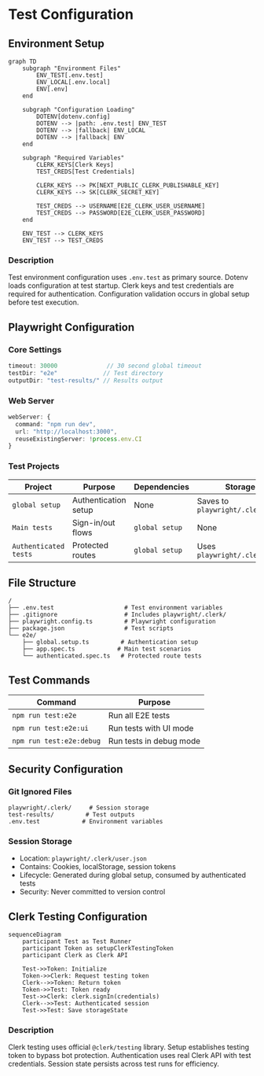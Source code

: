 # Test Configuration

## Environment Setup

```mermaid
graph TD
    subgraph "Environment Files"
        ENV_TEST[.env.test]
        ENV_LOCAL[.env.local]
        ENV[.env]
    end
    
    subgraph "Configuration Loading"
        DOTENV[dotenv.config]
        DOTENV --> |path: .env.test| ENV_TEST
        DOTENV --> |fallback| ENV_LOCAL
        DOTENV --> |fallback| ENV
    end
    
    subgraph "Required Variables"
        CLERK_KEYS[Clerk Keys]
        TEST_CREDS[Test Credentials]
        
        CLERK_KEYS --> PK[NEXT_PUBLIC_CLERK_PUBLISHABLE_KEY]
        CLERK_KEYS --> SK[CLERK_SECRET_KEY]
        
        TEST_CREDS --> USERNAME[E2E_CLERK_USER_USERNAME]
        TEST_CREDS --> PASSWORD[E2E_CLERK_USER_PASSWORD]
    end
    
    ENV_TEST --> CLERK_KEYS
    ENV_TEST --> TEST_CREDS
```

### Description
Test environment configuration uses `.env.test` as primary source. Dotenv loads configuration at test startup. Clerk keys and test credentials are required for authentication. Configuration validation occurs in global setup before test execution.

## Playwright Configuration

### Core Settings
```typescript
timeout: 30000              // 30 second global timeout
testDir: "e2e"             // Test directory
outputDir: "test-results/" // Results output
```

### Web Server
```typescript
webServer: {
  command: "npm run dev",
  url: "http://localhost:3000",
  reuseExistingServer: !process.env.CI
}
```

### Test Projects

| Project | Purpose | Dependencies | Storage State |
|---------|---------|--------------|---------------|
| `global setup` | Authentication setup | None | Saves to `playwright/.clerk/user.json` |
| `Main tests` | Sign-in/out flows | `global setup` | None |
| `Authenticated tests` | Protected routes | `global setup` | Uses `playwright/.clerk/user.json` |

## File Structure

```
/
├── .env.test                    # Test environment variables
├── .gitignore                   # Includes playwright/.clerk/
├── playwright.config.ts         # Playwright configuration
├── package.json                 # Test scripts
└── e2e/
    ├── global.setup.ts         # Authentication setup
    ├── app.spec.ts            # Main test scenarios
    └── authenticated.spec.ts   # Protected route tests
```

## Test Commands

| Command | Purpose |
|---------|---------|
| `npm run test:e2e` | Run all E2E tests |
| `npm run test:e2e:ui` | Run tests with UI mode |
| `npm run test:e2e:debug` | Run tests in debug mode |

## Security Configuration

### Git Ignored Files
```
playwright/.clerk/     # Session storage
test-results/         # Test outputs
.env.test            # Environment variables
```

### Session Storage
- Location: `playwright/.clerk/user.json`
- Contains: Cookies, localStorage, session tokens
- Lifecycle: Generated during global setup, consumed by authenticated tests
- Security: Never committed to version control

## Clerk Testing Configuration

```mermaid
sequenceDiagram
    participant Test as Test Runner
    participant Token as setupClerkTestingToken
    participant Clerk as Clerk API
    
    Test->>Token: Initialize
    Token->>Clerk: Request testing token
    Clerk-->>Token: Return token
    Token->>Test: Token ready
    Test->>Clerk: clerk.signIn(credentials)
    Clerk-->>Test: Authenticated session
    Test->>Test: Save storageState
```

### Description
Clerk testing uses official `@clerk/testing` library. Setup establishes testing token to bypass bot protection. Authentication uses real Clerk API with test credentials. Session state persists across test runs for efficiency.